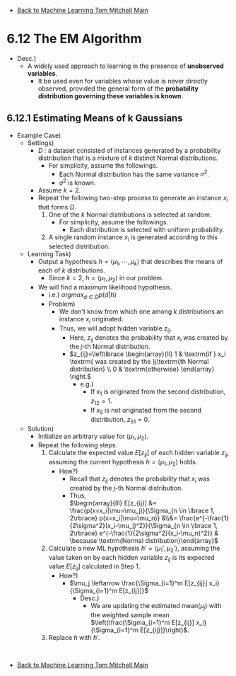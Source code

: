 * [Back to Machine Learning Tom Mitchell Main](../../main.md)

# 6.12 The EM Algorithm
- Desc.)
  - A widely used approach to learning in the presence of **unobserved variables**.
    - It be used even for variables whose value is never directly observed, provided the general form of the **probability distribution governing these variables is known**. 

## 6.12.1 Estimating Means of k Gaussians
- Example Case)
  - Settings)
    - $D$ : a dataset consisted of instances generated by a probability distribution that is a mixture of $k$ distinct Normal distributions.
      - For simplicity, assume the followings.
           - Each Normal distribution has the same variance $\sigma^2$.
           - $\sigma^2$ is known.
    - Assume $k=2$.
    - Repeat the following two-step process to generate an instance $x_i$ that forms $D$.
      1. One of the $k$ Normal distributions is selected at random.
         - For simplicity, assume the followings.
           - Each distribution is selected with uniform probability.
      2. A single random instance $x_i$ is generated according to this selected distribution.
  - Learning Task)
    - Output a hypothesis $h=\langle \mu_1, \cdots, \mu_k \rangle$ that describes the means of each of $k$ distributions.
      - Since $k=2$, $h=\langle \mu_1,\mu_2 \rangle$ in our problem.
    - We will find a maximum likelihood hypothesis.
      - i.e.) $argmax_{d \in D} p(d|h)$
      - Problem)
        - We don't know from which one among $k$ distributions an instance $x_i$ originated.
        - Thus, we will adopt hidden variable $z_{ij}$.
          - Here, $z_{ij}$ denotes the probability that $x_i$ was created by the $j$-th Normal distribution.
          - $`z_{ij}=\left\lbrace \begin{array}{ll} 1 & \textrm{if } x_i \textrm{ was created by the }j\textrm{th Normal distribution} \\ 0 & \textrm{otherwise} \end{array} \right.`$
            - e.g.) 
              - If $x_1$ is originated from the second distribution, $z_{12}=1$.
              - If $x_5$ is not originated from the second distribution, $z_{51}=0$.
  - Solution)
    - Initialize an arbitrary value for $\langle \mu_1,\mu_2 \rangle$.
    - Repeat the following steps.
      1. Calculate the expected value $E[z_{ij}]$ of each hidden variable $z_{ij}$, assuming the current hypothesis $h=\langle \mu_1,\mu_2 \rangle$ holds.
         - How?)
           - Recall that $z_{ij}$ denotes the probability that $x_i$ was created by the $j$-th Normal distribution.   
           - Thus,   
             $`\begin{array}{lll} E[z_{ij}] &= \frac{p(x=x_i|\mu=\mu_j)}{\Sigma_{n \in \lbrace 1, 2\rbrace} p(x=x_i|\mu=\mu_n)} &\\&= \frac{e^{-\frac{1}{2\sigma^2}(x_i-\mu_j)^2}}{\Sigma_{n \in \lbrace 1, 2\rbrace} e^{-\frac{1}{2\sigma^2}(x_i-\mu_n)^2}} & \because \textrm{Normal distribution}\end{array}`$
      2. Calculate a new ML hypothesis $h' = \langle \mu_1',\mu_2' \rangle$, assuming the value taken on by each hidden variable $z_{ij}$ is its expected value $E[z_{ij}]$ calculated in Step 1.
         - How?)
           - $\mu_j \leftarrow \frac{\Sigma_{i=1}^m E[z_{ij}] x_i}{\Sigma_{i=1}^m E[z_{ij}]}$
             - Desc.)
               - We are updating the estimated mean$(\mu_j)$ with the weighted sample mean $\left(\frac{\Sigma_{i=1}^m E[z_{ij}] x_i}{\Sigma_{i=1}^m E[z_{ij}]}\right)$.
      3. Replace $h$ with $h'$.












<br>

* [Back to Machine Learning Tom Mitchell Main](../../main.md)